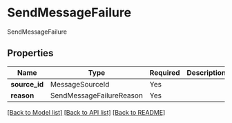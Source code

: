# SendMessageFailure

SendMessageFailure

## Properties
| Name | Type | Required | Description |
| ------------ | ------------- | ------------- | ------------- |
**source_id** | MessageSourceId | Yes |  |
**reason** | SendMessageFailureReason | Yes |  |


[[Back to Model list]](../../../../README.md#models-v1-link) [[Back to API list]](../../../../README.md#apis-v1-link) [[Back to README]](../../../../README.md)

